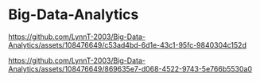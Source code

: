 # Big-Data-Analytics


https://github.com/LynnT-2003/Big-Data-Analytics/assets/108476649/c53ad4bd-6d1e-43c1-95fc-9840304c152d


https://github.com/LynnT-2003/Big-Data-Analytics/assets/108476649/869635e7-d068-4522-9743-5e766b5530a0
